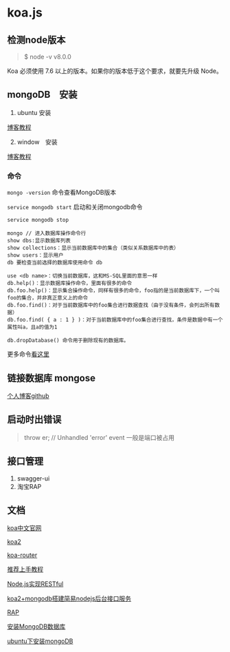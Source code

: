 <link rel="stylesheet" href="../static/styles.css">

# koa.js

## 检测node版本
> $ node -v
  v8.0.0

Koa 必须使用 7.6 以上的版本。如果你的版本低于这个要求，就要先升级 Node。


## mongoDB　安装

1. ubuntu 安装

[博客教程](http://blog.csdn.net/flyfish111222/article/details/51886787)

2. window　安装

[博客教程](http://www.yiibai.com/mongodb/mongodb_quick_guide.html)

### 命令

`mongo -version` 命令查看MongoDB版本

`service mongodb start` 启动和关闭mongodb命令

`service mongodb stop`
```linux
mongo // 进入数据库操作命令行
show dbs:显示数据库列表
show collections：显示当前数据库中的集合（类似关系数据库中的表）
show users：显示用户
db 要检查当前选择的数据库使用命令 db

use <db name>：切换当前数据库，这和MS-SQL里面的意思一样
db.help()：显示数据库操作命令，里面有很多的命令
db.foo.help()：显示集合操作命令，同样有很多的命令，foo指的是当前数据库下，一个叫foo的集合，并非真正意义上的命令
db.foo.find()：对于当前数据库中的foo集合进行数据查找（由于没有条件，会列出所有数据）
db.foo.find( { a : 1 } )：对于当前数据库中的foo集合进行查找，条件是数据中有一个属性叫a，且a的值为1

db.dropDatabase() 命令用于删除现有的数据库。
```

更多命令[看这里](http://www.cnblogs.com/garinzhang/p/mongoDB_basic_usage.html)

## 链接数据库 mongose

[个人博客github](https://github.com/Tianfer/blog)

## 启动时出错误
> throw er; // Unhandled 'error' event
一般是端口被占用

## 接口管理
1. swagger-ui
2. 淘宝RAP


## 文档
[koa中文官网](http://koa.rednode.cn/)

[koa2](https://github.com/koajs/koa)

[koa-router](https://github.com/alexmingoia/koa-router)

[推荐上手教程](http://www.jianshu.com/p/6b816c609669)

[Node.js实现RESTful](http://www.cnblogs.com/skylar/p/express-koa-restfull-api.html)

[koa2+mongodb搭建简易nodejs后台接口服务](http://www.jianshu.com/p/dcdd116600fe)

[RAP](http://rapapi.org/org/index.do)

[安装MongoDB数据库](https://docs.mongodb.com/manual/installation/)

[ubuntu下安装mongoDB](http://blog.csdn.net/flyfish111222/article/details/51886787)

